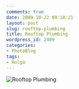 ```yaml
---
comments: true
date: 2009-10-22 09:18:21
layout: post
slug: rooftop-plumbing
title: Rooftop Plumbing
wordpress_id: 2489
categories:
- PhotoBlog
tags:
- Holga
---
```


![Rooftop Plumbing](http://ryanfitzer.com/main/wp-content/uploads/2009/10/crossed-1.jpg)
